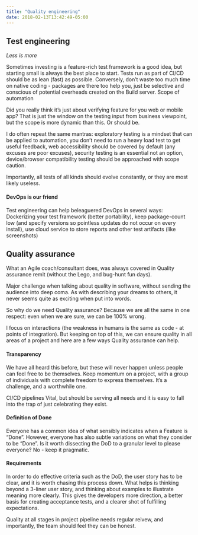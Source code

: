 ```yaml
---
title: "Quality engineering"
date: 2018-02-13T13:42:49-05:00
---
```

## Test engineering

_Less is more_

Sometimes investing is a feature-rich test framework is a good idea, but starting small is always the best place to start. Tests run as part of CI/CD should be as lean (fast) as possible. Conversely, don’t waste too much time on native coding - packages are there too help you, just be selective and conscious of potential overheads created on the Build server. Scope of automation

Did you really think it’s just about verifying feature for you web or mobile app? That is just the window on the testing input from business viewpoint, but the scope is more dynamic than this. Or should be.

I do often repeat the same mantras: exploratory testing is a mindset that can be applied to automation, you don’t need to run a heavy load test to get useful feedback, web accessibility should be covered by default (any excuses are poor excuses), security testing is an essential not an option, device/browser compatibility testing should be approached with scope caution.

Importantly, all tests of all kinds should evolve constantly, or they are most likely useless.

#### DevOps is our friend
Test engineering can help beleaguered DevOps in several ways: Dockerizing your test framework (better portability), keep package-count low (and specify versions so pointless updates do not occur on every install), use cloud service to store reports and other test artifacts (like screenshots)

## Quality assurance
What an Agile coach/consultant does, was always covered in Quality assurance remit (without the Lego, and bug-hunt fun days).

Major challenge when talking about quality in software, without sending the audience into deep coma. As with describing your dreams to others, it never seems quite as exciting when put into words.

So why do we need Quality assurance? Because we are all the same in one respect: even when we are sure, we can be 100% wrong.

I focus on interactions (the weakness in humans is the same as code - at points of integration). But keeping on top of this, we can ensure quality in all areas of a project and here are a few ways Quality assurance can help.

#### Transparency
We have all heard this before, but these will never happen unless people can feel free to be themselves. Keep momentum on a project, with a group of individuals with complete freedom to express themselves. It’s a challenge, and a worthwhile one.

CI/CD pipelines
Vital, but should be serving all needs and it is easy to fall into the trap of just celebrating they exist.

#### Definition of Done
Everyone has a common idea of what sensibly indicates when a Feature is “Done”. However, everyone has also subtle variations on what they consider to be “Done”. Is it worth dissecting the DoD to a granular level to please everyone? No - keep it pragmatic.

#### Requirements
In order to do effective criteria such as the DoD, the user story has to be clear, and it is worth chasing this process down. What helps is thinking beyond a 3-liner user story, and thinking about examples to illustrate meaning more clearly. This gives the developers more direction, a better basis for creating acceptance tests, and a clearer shot of fulfilling expectations.

Quality at all stages in project pipeline needs regular reivew, and importantly, the team should feel they can be honest.
